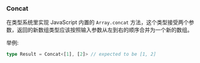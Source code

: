 ### Concat
在类型系统里实现 JavaScript 内置的 `Array.concat` 方法，这个类型接受两个参数，返回的新数组类型应该按照输入参数从左到右的顺序合并为一个新的数组。

举例:
```ts
type Result = Concat<[1], [2]> // expected to be [1, 2]
```
